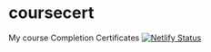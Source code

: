 # coursecert
My course Completion Certificates
[![Netlify Status](https://api.netlify.com/api/v1/badges/1cfa3f1d-998d-4e53-af1d-8a4f5905fa49/deploy-status)](https://app.netlify.com/sites/mycoursecert/deploys)

